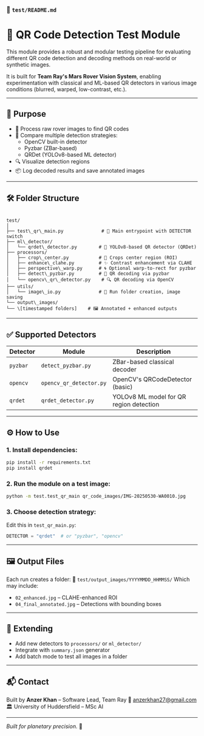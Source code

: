 

### 📁 `test/README.md`


# 🧪 QR Code Detection Test Module

This module provides a robust and modular testing pipeline for evaluating different QR code detection and decoding methods on real-world or synthetic images.

It is built for **Team Ray's Mars Rover Vision System**, enabling experimentation with classical and ML-based QR detectors in various image conditions (blurred, warped, low-contrast, etc.).

---

## 🚀 Purpose

- 📸 Process raw rover images to find QR codes
- 🤖 Compare multiple detection strategies:
  - OpenCV built-in detector
  - Pyzbar (ZBar-based)
  - QRDet (YOLOv8-based ML detector)
- 🔍 Visualize detection regions
- 📦 Log decoded results and save annotated images

---

## 🛠 Folder Structure

```

test/
│
├── test\_qr\_main.py              # 🔁 Main entrypoint with DETECTOR switch
├── ml\_detector/
│   └── qrdet\_detector.py        # 🧠 YOLOv8-based QR detector (QRDet)
├── processors/
│   ├── crop\_center.py           # 📐 Crops center region (ROI)
│   ├── enhance\_clahe.py         # ✨ Contrast enhancement via CLAHE
│   ├── perspective\_warp.py      # 🌀 Optional warp-to-rect for pyzbar
│   ├── detect\_pyzbar.py         # 🧾 QR decoding via pyzbar
│   └── opencv\_qr\_detector.py    # 🔍 QR decoding via OpenCV
├── utils/
│   └── image\_io.py              # 📁 Run folder creation, image saving
└── output\_images/
└── \[timestamped folders]    # 🖼 Annotated + enhanced outputs

````

---

## ✅ Supported Detectors

| Detector   | Module                    | Description                              |
|------------|---------------------------|------------------------------------------|
| `pyzbar`   | `detect_pyzbar.py`        | ZBar-based classical decoder             |
| `opencv`   | `opencv_qr_detector.py`   | OpenCV's QRCodeDetector (basic)          |
| `qrdet`    | `qrdet_detector.py`       | YOLOv8 ML model for QR region detection  |

---

## ⚙️ How to Use

### 1. Install dependencies:

```bash
pip install -r requirements.txt
pip install qrdet
````

### 2. Run the module on a test image:

```bash
python -m test.test_qr_main qr_code_images/IMG-20250530-WA0010.jpg
```

### 3. Choose detection strategy:

Edit this in `test_qr_main.py`:

```python
DETECTOR = "qrdet"  # or "pyzbar", "opencv"
```

---

## 🖼 Output Files

Each run creates a folder:
📁 `test/output_images/YYYYMMDD_HHMMSS/`
Which may include:

* `02_enhanced.jpg` – CLAHE-enhanced ROI
* `04_final_annotated.jpg` – Detections with bounding boxes

---

## 🧩 Extending

* Add new detectors to `processors/` or `ml_detector/`
* Integrate with `summary.json` generator
* Add batch mode to test all images in a folder

---

## 📬 Contact

Built by **Anzer Khan** – Software Lead, Team Ray
📧 [anzerkhan27@gmail.com](mailto:anzerkhan27@gmail.com)
🏛️ University of Huddersfield – MSc AI

---

*Built for planetary precision.* 🚀

```

```
